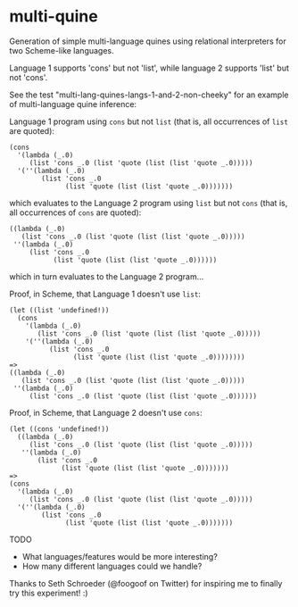 # multi-quine
Generation of simple multi-language quines using relational interpreters for two Scheme-like languages.

Language 1 supports 'cons' but not 'list', while language 2 supports 'list' but not 'cons'.

See the test "multi-lang-quines-langs-1-and-2-non-cheeky" for an example of multi-language quine inference:

Language 1 program using `cons` but not `list` (that is, all occurrences of `list` are quoted):

```
(cons
  '(lambda (_.0)
     (list 'cons _.0 (list 'quote (list (list 'quote _.0)))))
  '(''(lambda (_.0)
        (list 'cons _.0
              (list 'quote (list (list 'quote _.0)))))))
```

which evaluates to the Language 2 program using `list` but not `cons` (that is, all occurrences of `cons` are quoted):

```
((lambda (_.0)
   (list 'cons _.0 (list 'quote (list (list 'quote _.0)))))
 ''(lambda (_.0)
     (list 'cons _.0
           (list 'quote (list (list 'quote _.0))))))
```

which in turn evaluates to the Language 2 program...


Proof, in Scheme, that Language 1 doesn't use `list`:

```
(let ((list 'undefined!))
  (cons
    '(lambda (_.0)
       (list 'cons _.0 (list 'quote (list (list 'quote _.0)))))
    '(''(lambda (_.0)
          (list 'cons _.0
                (list 'quote (list (list 'quote _.0))))))))
=>
((lambda (_.0)
   (list 'cons _.0 (list 'quote (list (list 'quote _.0)))))
 ''(lambda (_.0)
     (list 'cons _.0 (list 'quote (list (list 'quote _.0))))))
```


Proof, in Scheme, that Language 2 doesn't use `cons`:

```
(let ((cons 'undefined!))
  ((lambda (_.0)
     (list 'cons _.0 (list 'quote (list (list 'quote _.0)))))
   ''(lambda (_.0)
       (list 'cons _.0
             (list 'quote (list (list 'quote _.0)))))))
=>
(cons
  '(lambda (_.0)
     (list 'cons _.0 (list 'quote (list (list 'quote _.0)))))
  '(''(lambda (_.0)
        (list 'cons _.0
              (list 'quote (list (list 'quote _.0)))))))
```

TODO
* What languages/features would be more interesting?  
* How many different languages could we handle?


Thanks to Seth Schroeder (@foogoof on Twitter) for inspiring me to finally try this experiment!  :)
